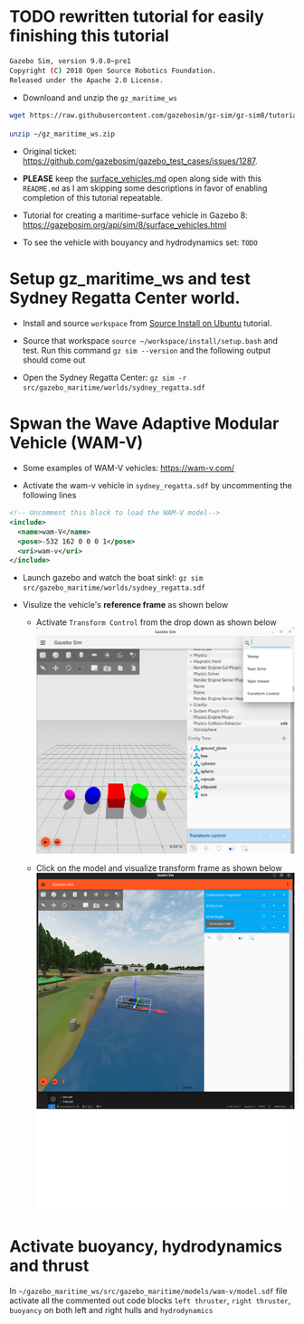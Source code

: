 # TODO rewritten tutorial for easily finishing this tutorial


```bash
Gazebo Sim, version 9.0.0~pre1
Copyright (C) 2018 Open Source Robotics Foundation.
Released under the Apache 2.0 License.
```

* Downloand and unzip the ```gz_maritime_ws```
```bash
wget https://raw.githubusercontent.com/gazebosim/gz-sim/gz-sim8/tutorials/files/surface_vehicles/gz_maritime_ws.zip -O ~/gz_maritime_ws.zip

unzip ~/gz_maritime_ws.zip
```

* Original ticket: https://github.com/gazebosim/gazebo_test_cases/issues/1287.

* **PLEASE** keep the [surface_vehicles.md](https://github.com/gazebosim/gz-sim/blob/gz-sim9/tutorials/surface_vehicles.md) open along side with this ```README.md``` as I am skipping some descriptions in favor of enabling completion of this tutorial repeatable.

* Tutorial for creating a maritime-surface vehicle in Gazebo 8: https://gazebosim.org/api/sim/8/surface_vehicles.html

* To see the vehicle with bouyancy and hydrodynamics set: ```TODO```

# Setup gz_maritime_ws and test Sydney Regatta Center world.

* Install and source ```workspace``` from [Source Install on Ubuntu](https://github.com/gazebosim/docs/blob/master/ionic/install_ubuntu_src.md) tutorial.

* Source that workspace ```source ~/workspace/install/setup.bash``` and test. Run this command ```gz sim --version``` and the following output should come out


* Open the Sydney Regatta Center: ```gz sim -r src/gazebo_maritime/worlds/sydney_regatta.sdf```

# Spwan the Wave Adaptive Modular Vehicle (WAM-V)

* Some examples of WAM-V vehicles: https://wam-v.com/

* Activate the wam-v vehicle in ```sydney_regatta.sdf``` by uncommenting the following lines
```xml
<!-- Uncomment this block to load the WAM-V model-->
<include>
  <name>wam-V</name>
  <pose>-532 162 0 0 0 1</pose>
  <uri>wam-v</uri>
</include>
```

* Launch gazebo and watch the boat sink!: ```gz sim src/gazebo_maritime/worlds/sydney_regatta.sdf```

* Visulize the vehicle's **reference frame** as shown below

  * Activate ```Transform Control``` from the drop down as shown below
  ![alt text](figs/drop_down.png)

  * Click on the model and visualize transform frame as shown below
  ![alt text](figs/tf_visualized.png)

# Activate buoyancy, hydrodynamics and thrust

In ```~/gazebo_maritime_ws/src/gazebo_maritime/models/wam-v/model.sdf``` file activate all the commented out code blocks ```left thruster```, ```right thruster```, ```buoyancy``` on both left and right hulls and ```hydrodynamics```

